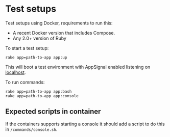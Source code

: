# Test setups

Test setups using Docker, requirements to run this:

* A recent Docker version that includes Compose.
* Any 2.0+ version of Ruby

To start a test setup:

```
rake app=path-to-app app:up
```

This will boot a test environment with AppSignal enabled listening on
[localhost](http://localhost:3000).

To run commands:

```
rake app=path-to-app app:bash
rake app=path-to-app app:console
```

## Expected scripts in container

If the containers supports starting a console it should add a script to
do this in `/commands/console.sh`.
